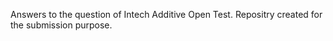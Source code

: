 Answers to the question of Intech Additive Open Test.
Repositry created for the submission purpose.
